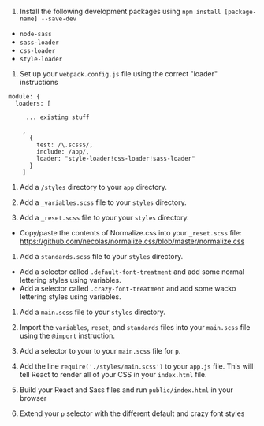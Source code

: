 1. Install the following development packages using `npm install [package-name] --save-dev`

* `node-sass`
* `sass-loader`
* `css-loader`
* `style-loader`

1. Set up your `webpack.config.js` file using the correct "loader" instructions

```
module: {
  loaders: [

     ... existing stuff

    ,
      {
        test: /\.scss$/,
        include: /app/,
        loader: "style-loader!css-loader!sass-loader"
      }
    ]
```

1. Add a `/styles` directory to your `app` directory.

1. Add a `_variables.scss` file to your `styles` directory.

1. Add a `_reset.scss` file to your your `styles` directory.
  * Copy/paste the contents of Normalize.css into your `_reset.scss` file: https://github.com/necolas/normalize.css/blob/master/normalize.css

1. Add a `standards.scss` file to your `styles` directory.
  * Add a selector called `.default-font-treatment` and add some normal lettering styles using variables.
  * Add a selector called `.crazy-font-treatment` and add some wacko lettering styles using variables.

1. Add a `main.scss` file to your `styles` directory.

1. Import the `variables`, `reset`, and `standards` files into your `main.scss` file using the `@import` instruction.

1. Add a selector to your to your `main.scss` file for `p`.

1. Add the line `require('./styles/main.scss')` to your `app.js` file. This will tell React to render all of your CSS in your `index.html` file.

1. Build your React and Sass files and run `public/index.html` in your browser

1. Extend your `p` selector with the different default and crazy font styles
